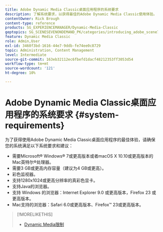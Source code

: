 ```yaml
---
title: Adobe Dynamic Media Classic桌面应用程序的系统要求
description: 了解系统要求，以获得最佳的Adobe Dynamic Media Classic使用体验。
contentOwner: Rick Brough
content-type: reference
products: SG_EXPERIENCEMANAGER/Dynamic-Media-Classic
geptopics: SG_SCENESEVENONDEMAND_PK/categories/introducing_adobe_scene7
feature: Dynamic Media Classic
role: Admin,User
exl-id: 3460f3bd-1616-44e7-9ddb-fe74ee0c8729
topic: Administration, Content Management
level: Intermediate
source-git-commit: 163eb32112ec6fbefd1dacf48212353ff3053d54
workflow-type: tm+mt
source-wordcount: '121'
ht-degree: 10%

---
```


# Adobe Dynamic Media Classic桌面应用程序的系统要求 {#system-requirements}

为了获得使用Adobe Dynamic Media Classic桌面应用程序的最佳体验，请确保您的系统满足以下系统要求和建议：

* 需要Microsoft® Windows® 7或更高版本或者macOS X 10.10或更高版本的Mac英特尔®处理器。
* 需要3 GB或更高内存容量（建议为4 GB或更高）。
* 彩色监视器。
* 支持1280x1024或更高分辨率的真彩色显卡。
* 支持Java的浏览器。
* 支持 Windows 的浏览器：Internet Explorer 9.0 或更高版本，Firefox 23 或更高版本。
* Mac支持的浏览器：Safari 6.0或更高版本、Firefox™ 23或更高版本。

>[!MORELIKETHIS]
>
>* [Dynamic Media限制](/help/using/limitations.md)

